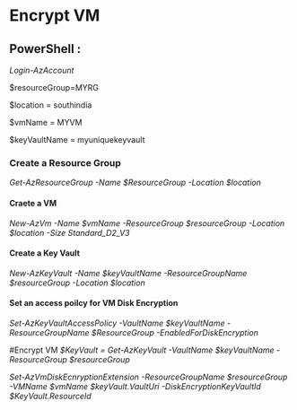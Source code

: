 # Encrypt VM

## PowerShell : 

*Login-AzAccount*

$resourceGroup=MYRG

$location = southindia

$vmName = MYVM

$keyVaultName = myuniquekeyvault

### Create a Resource Group
*Get-AzResourceGroup -Name $ResourceGroup -Location $location*

#### Craete a VM

*New-AzVm -Name $vmName -ResourceGroup $resourceGroup -Location $location  -Size Standard_D2_V3*





#### Create a Key Vault
*New-AzKeyVault -Name $keyVaultName -ResourceGroupName $resourceGroup -Location $location* 

#### Set an access poilcy for VM Disk Encryption
*Set-AzKeyVaultAccessPolicy -VaultName $keyVaultName -ResourceGroupName $ResourceGroup -EnabledForDiskEncryption*


#Encrypt VM
*$KeyVault = Get-AzKeyVault -VaultName $keyVaultName -ResourceGroup $resourceGroup*

*Set-AzVmDiskEcnryptionExtension -ResourceGroupName $resourceGroup -VMName $vmName $keyVault.VaultUri -DiskEncryptionKeyVaultId $KeyVault.ResourceId*